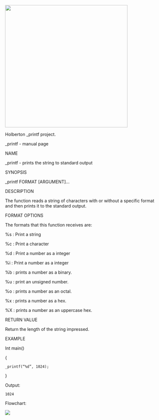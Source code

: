 <img src="https://imgur.com/HBL8i9J.png" width="400" height="400"/>

Holberton _printf project.

_printf - manual page


NAME

_printf - prints the string to standard output

SYNOPSIS

_printf FORMAT [ARGUMENT]...


DESCRIPTION

The function reads a string of characters with or without a specific format and then prints it to the standard output.

FORMAT OPTIONS

The formats that this function receives are:

%s : Print a string

%c : Print a character

%d : Print a number as a integer

%i : Print a number as a integer

%b : prints a number as a binary.

%u : print an unsigned number.

%o : prints a number as an octal.

%x : prints a number as a hex.

%X : prints a number as an uppercase hex.

RETURN VALUE 

Return the length of the string impressed.

EXAMPLE

Int main()

  {

    _printf(“%d”, 1024);
  
  }

Output:

	1024

Flowchart:

<img src=https://imgur.com/UF1CgaX.png/>
